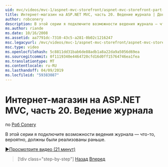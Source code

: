 ```yaml
---
uid: mvc/videos/mvc-1/aspnet-mvc-storefront/aspnet-mvc-storefront-part-20-logging
title: Интернет-магазин на ASP.NET MVC, часть 20. Ведение журнала | Документация Майкрософт
author: robconery
description: В этой серии я подключите возможности ведения журнала — что-то, вероятно, должны были реализованы раньше.
ms.author: riande
ms.date: 10/16/2008
ms.assetid: aa7791dc-7310-43c5-a281-0b02c1216247
msc.legacyurl: /mvc/videos/mvc-1/aspnet-mvc-storefront/aspnet-mvc-storefront-part-20-logging
msc.type: video
ms.openlocfilehash: 5c8811dd31bab6de88adb1a8a22da9a5056d69ea
ms.sourcegitcommit: 0f1119340e4464720cfd16d0ff15764746ea1fea
ms.translationtype: MT
ms.contentlocale: ru-RU
ms.lasthandoff: 04/09/2019
ms.locfileid: "59383087"
---
```

# <a name="aspnet-mvc-storefront-part-20-logging"></a>Интернет-магазин на ASP.NET MVC, часть 20. Ведение журнала

по [Роб Conery](https://github.com/robconery)

В этой серии я подключите возможности ведения журнала — что-то, вероятно, должны были реализованы раньше.

[&#9654;Просмотрите видео (21 минут)](https://channel9.msdn.com/Blogs/ASP-NET-Site-Videos/aspnet-mvc-storefront-part-20-logging)

> [!div class="step-by-step"]
> [Назад](aspnet-mvc-storefront-part-19a-windows-workflow-followup.md)
> [Вперед](aspnet-mvc-storefront-part-21-order-manager-and-personalization.md)
